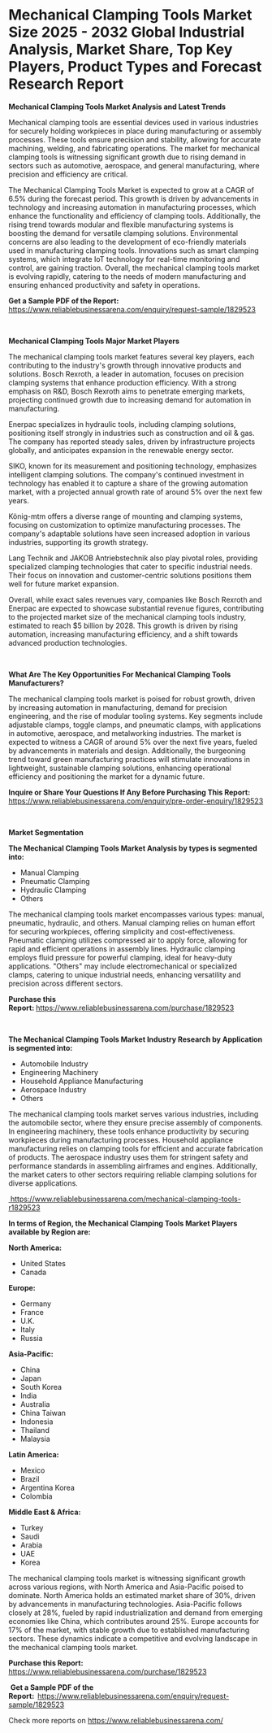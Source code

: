 <p><h1>Mechanical Clamping Tools Market Size 2025 - 2032 Global Industrial Analysis, Market Share, Top Key Players, Product Types and Forecast Research Report</h1></p><p><strong>Mechanical Clamping Tools Market Analysis and Latest Trends</strong></p>
<p><p>Mechanical clamping tools are essential devices used in various industries for securely holding workpieces in place during manufacturing or assembly processes. These tools ensure precision and stability, allowing for accurate machining, welding, and fabricating operations. The market for mechanical clamping tools is witnessing significant growth due to rising demand in sectors such as automotive, aerospace, and general manufacturing, where precision and efficiency are critical.</p><p>The Mechanical Clamping Tools Market is expected to grow at a CAGR of 6.5% during the forecast period. This growth is driven by advancements in technology and increasing automation in manufacturing processes, which enhance the functionality and efficiency of clamping tools. Additionally, the rising trend towards modular and flexible manufacturing systems is boosting the demand for versatile clamping solutions. Environmental concerns are also leading to the development of eco-friendly materials used in manufacturing clamping tools. Innovations such as smart clamping systems, which integrate IoT technology for real-time monitoring and control, are gaining traction. Overall, the mechanical clamping tools market is evolving rapidly, catering to the needs of modern manufacturing and ensuring enhanced productivity and safety in operations.</p></p>
<p><strong>Get a Sample PDF of the Report:&nbsp;</strong> <a href="https://www.reliablebusinessarena.com/enquiry/request-sample/1829523?utm_campaign=1892&utm_medium=2&utm_source=Github&utm_content=ia&utm_term=28022025&utm_id=mechanical-clamping-tools">https://www.reliablebusinessarena.com/enquiry/request-sample/1829523</a></p>
<p>&nbsp;</p>
<p><strong>Mechanical Clamping Tools Major Market Players</strong></p>
<p><p>The mechanical clamping tools market features several key players, each contributing to the industry's growth through innovative products and solutions. Bosch Rexroth, a leader in automation, focuses on precision clamping systems that enhance production efficiency. With a strong emphasis on R&D, Bosch Rexroth aims to penetrate emerging markets, projecting continued growth due to increasing demand for automation in manufacturing.</p><p>Enerpac specializes in hydraulic tools, including clamping solutions, positioning itself strongly in industries such as construction and oil & gas. The company has reported steady sales, driven by infrastructure projects globally, and anticipates expansion in the renewable energy sector.</p><p>SIKO, known for its measurement and positioning technology, emphasizes intelligent clamping solutions. The company's continued investment in technology has enabled it to capture a share of the growing automation market, with a projected annual growth rate of around 5% over the next few years.</p><p>König-mtm offers a diverse range of mounting and clamping systems, focusing on customization to optimize manufacturing processes. The company's adaptable solutions have seen increased adoption in various industries, supporting its growth strategy.</p><p>Lang Technik and JAKOB Antriebstechnik also play pivotal roles, providing specialized clamping technologies that cater to specific industrial needs. Their focus on innovation and customer-centric solutions positions them well for future market expansion.</p><p>Overall, while exact sales revenues vary, companies like Bosch Rexroth and Enerpac are expected to showcase substantial revenue figures, contributing to the projected market size of the mechanical clamping tools industry, estimated to reach $5 billion by 2028. This growth is driven by rising automation, increasing manufacturing efficiency, and a shift towards advanced production technologies.</p></p>
<p>&nbsp;</p>
<p><strong>What Are The Key Opportunities For Mechanical Clamping Tools Manufacturers?</strong></p>
<p><p>The mechanical clamping tools market is poised for robust growth, driven by increasing automation in manufacturing, demand for precision engineering, and the rise of modular tooling systems. Key segments include adjustable clamps, toggle clamps, and pneumatic clamps, with applications in automotive, aerospace, and metalworking industries. The market is expected to witness a CAGR of around 5% over the next five years, fueled by advancements in materials and design. Additionally, the burgeoning trend toward green manufacturing practices will stimulate innovations in lightweight, sustainable clamping solutions, enhancing operational efficiency and positioning the market for a dynamic future.</p></p>
<p><strong>Inquire or Share Your Questions If Any Before Purchasing This Report:</strong> <a href="https://www.reliablebusinessarena.com/enquiry/pre-order-enquiry/1829523?utm_campaign=1892&utm_medium=2&utm_source=Github&utm_content=ia&utm_term=28022025&utm_id=mechanical-clamping-tools">https://www.reliablebusinessarena.com/enquiry/pre-order-enquiry/1829523</a></p>
<p>&nbsp;</p>
<p><strong>Market Segmentation</strong></p>
<p><strong>The Mechanical Clamping Tools Market Analysis by types is segmented into:</strong></p>
<p><ul><li>Manual Clamping</li><li>Pneumatic Clamping</li><li>Hydraulic Clamping</li><li>Others</li></ul></p>
<p><p>The mechanical clamping tools market encompasses various types: manual, pneumatic, hydraulic, and others. Manual clamping relies on human effort for securing workpieces, offering simplicity and cost-effectiveness. Pneumatic clamping utilizes compressed air to apply force, allowing for rapid and efficient operations in assembly lines. Hydraulic clamping employs fluid pressure for powerful clamping, ideal for heavy-duty applications. "Others" may include electromechanical or specialized clamps, catering to unique industrial needs, enhancing versatility and precision across different sectors.</p></p>
<p><strong>Purchase this Report:&nbsp;</strong><a href="https://www.reliablebusinessarena.com/purchase/1829523?utm_campaign=1892&utm_medium=2&utm_source=Github&utm_content=ia&utm_term=28022025&utm_id=mechanical-clamping-tools">https://www.reliablebusinessarena.com/purchase/1829523</a></p>
<p>&nbsp;</p>
<p><strong>The Mechanical Clamping Tools Market Industry Research by Application is segmented into:</strong></p>
<p><ul><li>Automobile Industry</li><li>Engineering Machinery</li><li>Household Appliance Manufacturing</li><li>Aerospace Industry</li><li>Others</li></ul></p>
<p><p>The mechanical clamping tools market serves various industries, including the automobile sector, where they ensure precise assembly of components. In engineering machinery, these tools enhance productivity by securing workpieces during manufacturing processes. Household appliance manufacturing relies on clamping tools for efficient and accurate fabrication of products. The aerospace industry uses them for stringent safety and performance standards in assembling airframes and engines. Additionally, the market caters to other sectors requiring reliable clamping solutions for diverse applications.</p></p>
<p><a href="https://www.reliablebusinessarena.com/mechanical-clamping-tools-r1829523?utm_campaign=1892&utm_medium=2&utm_source=Github&utm_content=ia&utm_term=28022025&utm_id=mechanical-clamping-tools">&nbsp;https://www.reliablebusinessarena.com/mechanical-clamping-tools-r1829523</a></p>
<p><strong>In terms of Region, the Mechanical Clamping Tools Market Players available by Region are:</strong></p>
<p>
    <p> <strong> North America: </strong>
        <ul>
            <li>United States</li>
            <li>Canada</li>
        </ul>
        </p> 
    <p> <strong> Europe: </strong>
        <ul>
            <li>Germany</li>
            <li>France</li>
            <li>U.K.</li>
            <li>Italy</li>
            <li>Russia</li>
        </ul>
        </p> 
    <p> <strong> Asia-Pacific: </strong>
        <ul>
            <li>China</li>
            <li>Japan</li>
            <li>South Korea</li>
            <li>India</li>
            <li>Australia</li>
            <li>China Taiwan</li>
            <li>Indonesia</li>
            <li>Thailand</li>
            <li>Malaysia</li>
        </ul>
        </p> 
    <p> <strong> Latin America: </strong>
        <ul>
            <li>Mexico</li>
            <li>Brazil</li>
            <li>Argentina Korea</li>
            <li>Colombia</li>
        </ul>
        </p> 
    <p> <strong> Middle East & Africa: </strong>
        <ul>
            <li>Turkey</li>
            <li>Saudi</li>
            <li>Arabia</li>
            <li>UAE</li>
            <li>Korea</li>
        </ul>
    </p>
    </p>
<p><p>The mechanical clamping tools market is witnessing significant growth across various regions, with North America and Asia-Pacific poised to dominate. North America holds an estimated market share of 30%, driven by advancements in manufacturing technologies. Asia-Pacific follows closely at 28%, fueled by rapid industrialization and demand from emerging economies like China, which contributes around 25%. Europe accounts for 17% of the market, with stable growth due to established manufacturing sectors. These dynamics indicate a competitive and evolving landscape in the mechanical clamping tools market.</p></p>
<p><strong>Purchase this Report: </strong><a href="https://www.reliablebusinessarena.com/purchase/1829523?utm_campaign=1892&utm_medium=2&utm_source=Github&utm_content=ia&utm_term=28022025&utm_id=mechanical-clamping-tools">https://www.reliablebusinessarena.com/purchase/1829523</a></p>
<p>&nbsp;<strong>Get a Sample PDF of the Report:&nbsp;&nbsp;</strong><a href="https://www.reliablebusinessarena.com/enquiry/request-sample/1829523?utm_campaign=1892&utm_medium=2&utm_source=Github&utm_content=ia&utm_term=28022025&utm_id=mechanical-clamping-tools">https://www.reliablebusinessarena.com/enquiry/request-sample/1829523</a></p>
<p><strong></strong></p>
<p>Check more reports on <a href="https://www.reliablebusinessarena.com/?utm_campaign=1892&utm_medium=2&utm_source=Github&utm_content=ia&utm_term=28022025&utm_id=mechanical-clamping-tools">https://www.reliablebusinessarena.com/</a></p>